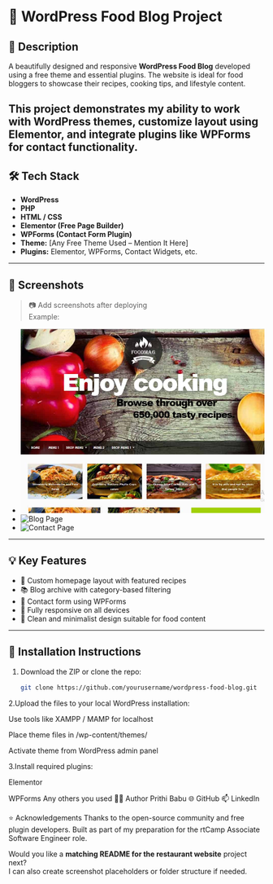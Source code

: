 # 🍴 WordPress Food Blog Project


## 📌 Description
A beautifully designed and responsive **WordPress Food Blog** developed using a free theme and essential plugins. The website is ideal for food bloggers to showcase their recipes, cooking tips, and lifestyle content.

This project demonstrates my ability to work with WordPress themes, customize layout using Elementor, and integrate plugins like WPForms for contact functionality.
---
## 🛠️ Tech Stack
- **WordPress**
- **PHP**
- **HTML / CSS**
- **Elementor (Free Page Builder)**
- **WPForms (Contact Form Plugin)**
- **Theme:** [Any Free Theme Used – Mention It Here]
- **Plugins:** Elementor, WPForms, Contact Widgets, etc.

---

## 📸 Screenshots

> 📷 Add screenshots after deploying  
> Example:
- ![Homepage](screenshots/homepage.png)
- ![Blog Page](screenshots/blog.png)
- ![Contact Page](screenshots/contact.png)
---
## 💡 Key Features

- 📝 Custom homepage layout with featured recipes
- 📚 Blog archive with category-based filtering
- 📧 Contact form using WPForms
- 📱 Fully responsive on all devices
- 🌙 Clean and minimalist design suitable for food content

---

## 📁 Installation Instructions

1. Download the ZIP or clone the repo:
   ```bash
   git clone https://github.com/yourusername/wordpress-food-blog.git
2.Upload the files to your local WordPress installation:

Use tools like XAMPP / MAMP for localhost

Place theme files in /wp-content/themes/

Activate theme from WordPress admin panel

3.Install required plugins:

Elementor

WPForms
Any others you used
🙋‍♀️ Author
Prithi Babu
🌐 GitHub
📫 LinkedIn

⭐ Acknowledgements
Thanks to the open-source community and free plugin developers.
Built as part of my preparation for the rtCamp Associate Software Engineer role.

Would you like a **matching README for the restaurant website** project next?  
I can also create screenshot placeholders or folder structure if needed.








